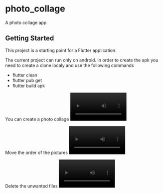 # photo_collage

A photo collage app

## Getting Started

This project is a starting point for a Flutter application.

The current project can run only on android.
In order to create the apk you need to create a clone localy and use the following commands
- flutter clean
- flutter pub get
- flutter build apk

You can create a photo collage
<video src='https://user-images.githubusercontent.com/80482997/173474597-3387c43a-a248-48a5-863c-5a29e64c01ce.mov' width=180/>

Move the order of the pictures
<video src='https://user-images.githubusercontent.com/80482997/173474688-49e3f07a-4ff1-4bea-93c9-e637076504ab.mp4' width=180/>

Delete the unwanted files
<video src='https://user-images.githubusercontent.com/80482997/173474597-3387c43a-a248-48a5-863c-5a29e64c01ce.mov' width=180/>



